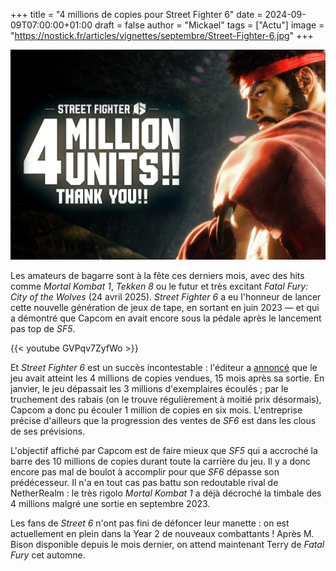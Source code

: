 +++
title = "4 millions de copies pour Street Fighter 6"
date = 2024-09-09T07:00:00+01:00
draft = false
author = "Mickael"
tags = ["Actu"]
image = "https://nostick.fr/articles/vignettes/septembre/Street-Fighter-6.jpg"
+++

![Street Fighter 6](Street-Fighter-6.jpg "")

Les amateurs de bagarre sont à la fête ces derniers mois, avec des hits comme *Mortal Kombat 1*, *Tekken 8* ou le futur et très excitant *Fatal Fury: City of the Wolves* (24 avril 2025). *Street Fighter 6* a eu l'honneur de lancer cette nouvelle génération de jeux de tape, en sortant en juin 2023 — et qui a démontré que Capcom en avait encore sous la pédale après le lancement pas top de *SF5*.

{{< youtube GVPqv7ZyfWo >}} 

Et *Street Fighter 6* est un succès incontestable : l'éditeur a [annoncé](https://x.com/StreetFighter/status/1831814865297489924) que le jeu avait atteint les 4 millions de copies vendues, 15 mois après sa sortie. En janvier, le jeu dépassait les 3 millions d'exemplaires écoulés ; par le truchement des rabais (on le trouve régulièrement à moitié prix désormais), Capcom a donc pu écouler 1 million de copies en six mois. L'entreprise précise d'ailleurs que la progression des ventes de *SF6* est dans les clous de ses prévisions.

L'objectif affiché par Capcom est de faire mieux que *SF5* qui a accroché la barre des 10 millions de copies durant toute la carrière du jeu. Il y a donc encore pas mal de boulot à accomplir pour que *SF6* dépasse son prédécesseur. Il n'a en tout cas pas battu son redoutable rival de NetherRealm : le très rigolo *Mortal Kombat 1* a déjà décroché la timbale des 4 millions malgré une sortie en septembre 2023.

Les fans de *Street 6* n'ont pas fini de défoncer leur manette : on est actuellement en plein dans la Year 2 de nouveaux combattants ! Après M. Bison disponible depuis le mois dernier, on attend maintenant Terry de *Fatal Fury* cet automne.